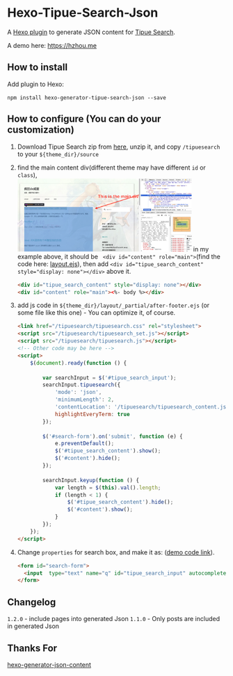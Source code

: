 # Hexo-Tipue-Search-Json

A [Hexo plugin](https://hexo.io/plugins/) to generate JSON content for [Tipue Search](http://www.tipue.com/search/docs/?d=6).

A demo here: https://hzhou.me

## How to install

Add plugin to Hexo:

```
npm install hexo-generator-tipue-search-json --save
```

## How to configure (You can do your customization)
1. Download Tipue Search zip from [here](http://www.tipue.com/search/tipuesearch.zip), unzip it, and copy `/tipuesearch` to your `${theme_dir}/source`
2. find the main content div(different theme may have different `id` or `class`), <br/><img src="https://raw.githubusercontent.com/zhouhao/s/master/img/hexo-json-main-div.png" style="width:400px;"/>
    in my example above, it should be ` <div id="content" role="main">`(find the code here: [layout.ejs](https://gitlab.com/zhouhao/zhouhao.gitlab.io/blob/master/themes/cyanstyle/layout/layout.ejs#L8)), then add `<div id="tipue_search_content" style="display: none"></div>` above it.
     ```html
     <div id="tipue_search_content" style="display: none"></div>
     <div id="content" role="main"><%- body %></div>
     ```
     
3. add js code in `${theme_dir}/layout/_partial/after-footer.ejs` (or some file like this one) - You can optimize it, of course.
    ```html
    <link href="/tipuesearch/tipuesearch.css" rel="stylesheet">
    <script src="/tipuesearch/tipuesearch_set.js"></script>
    <script src="/tipuesearch/tipuesearch.js"></script>
    <!-- Other code may be here -->
    <script>
        $(document).ready(function () {
    
            var searchInput = $('#tipue_search_input');
            searchInput.tipuesearch({
                'mode': 'json',
                'minimumLength': 2,
                'contentLocation': '/tipuesearch/tipuesearch_content.json',
                highlightEveryTerm: true
            });
    
            $('#search-form').on('submit', function (e) {
                e.preventDefault();
                $('#tipue_search_content').show();
                $('#content').hide();
            });
    
            searchInput.keyup(function () {
                var length = $(this).val().length;
                if (length < 1) {
                    $('#tipue_search_content').hide();
                    $('#content').show();
                }
            });
        });
    </script>
    ```
4. Change `properties` for search box, and make it as: ([demo code link](https://gitlab.com/zhouhao/zhouhao.gitlab.io/blob/master/themes/cyanstyle/layout/_widget/search.ejs)).
      
    ```html
    <form id="search-form">
      <input  type="text" name="q" id="tipue_search_input" autocomplete="off" required placeholder="<%= __('search') %>" style="width:80%;" />
    </form>
     ```

## Changelog

`1.2.0` - include pages into generated Json
`1.1.0` - Only posts are included in generated Json


## Thanks For

[hexo-generator-json-content](https://github.com/alexbruno/hexo-generator-json-content)
